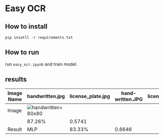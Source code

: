 # Easy OCR

## How to install
```
pip insatll -r requirements.txt
```

## How to run

run  ```easy_ocr.ipynb``` and train model.

## results

| Image Name    | handwritten.jpg   | license_plate.jpg | hand-written.JPG     | license_plate.jpg     |
| -------       | ---               | ---               | -----                |  -----                |
|   Image       |![handwritten](https://github.com/SajedehGharabadian/Deep_Learning_Pylearn7/assets/76538787/c9cbb8a1-f992-4d33-a7ba-67c7a2e300a0)= 80x80
        | 87.26%   | 0.5741    |
|   Result      |    MLP      | 83.33%   | 0.6646    |

